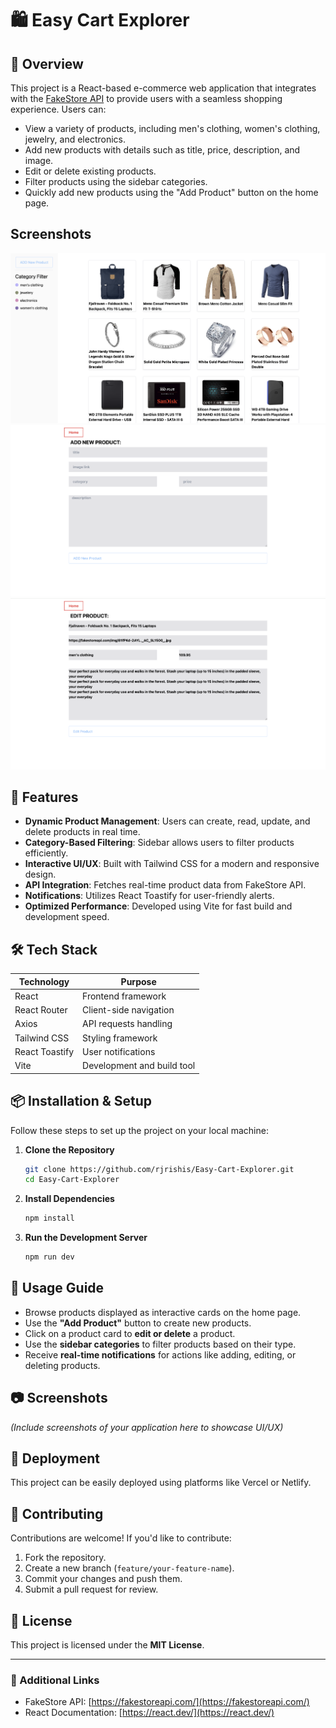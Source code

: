 # 🛍️ Easy Cart Explorer

## 📌 Overview
This project is a React-based e-commerce web application that integrates with the [FakeStore API](https://fakestoreapi.com/) to provide users with a seamless shopping experience. Users can:
- View a variety of products, including men's clothing, women's clothing, jewelry, and electronics.
- Add new products with details such as title, price, description, and image.
- Edit or delete existing products.
- Filter products using the sidebar categories.
- Quickly add new products using the "Add Product" button on the home page.

## Screenshots
![Refokus Website Clone Preview](images/Home.png)
![Refokus Website Clone Preview-1](images/AddProduct.png)
![Refokus Website Clone Preview-2](images/EditProduct.png)

## 🚀 Features
- **Dynamic Product Management**: Users can create, read, update, and delete products in real time.
- **Category-Based Filtering**: Sidebar allows users to filter products efficiently.
- **Interactive UI/UX**: Built with Tailwind CSS for a modern and responsive design.
- **API Integration**: Fetches real-time product data from FakeStore API.
- **Notifications**: Utilizes React Toastify for user-friendly alerts.
- **Optimized Performance**: Developed using Vite for fast build and development speed.

## 🛠️ Tech Stack
| Technology      | Purpose                              |
|---------------|---------------------------------|
| React         | Frontend framework              |
| React Router  | Client-side navigation         |
| Axios        | API requests handling          |
| Tailwind CSS  | Styling framework              |
| React Toastify | User notifications            |
| Vite         | Development and build tool      |

## 📦 Installation & Setup
Follow these steps to set up the project on your local machine:

1. **Clone the Repository**
   ```sh
   git clone https://github.com/rjrishis/Easy-Cart-Explorer.git
   cd Easy-Cart-Explorer
   ```
2. **Install Dependencies**
   ```sh
   npm install
   ```
3. **Run the Development Server**
   ```sh
   npm run dev
   ```

## 🔧 Usage Guide
- Browse products displayed as interactive cards on the home page.
- Use the **"Add Product"** button to create new products.
- Click on a product card to **edit or delete** a product.
- Use the **sidebar categories** to filter products based on their type.
- Receive **real-time notifications** for actions like adding, editing, or deleting products.

## 📷 Screenshots
*(Include screenshots of your application here to showcase UI/UX)*

## 🚀 Deployment
This project can be easily deployed using platforms like Vercel or Netlify.

## 🤝 Contributing
Contributions are welcome! If you'd like to contribute:
1. Fork the repository.
2. Create a new branch (`feature/your-feature-name`).
3. Commit your changes and push them.
4. Submit a pull request for review.

## 📜 License
This project is licensed under the **MIT License**.

---
### 🔗 Additional Links
- FakeStore API: [https://fakestoreapi.com/](https://fakestoreapi.com/)
- React Documentation: [https://react.dev/](https://react.dev/)

